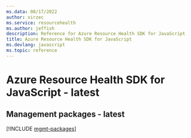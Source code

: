 ```yaml
---
ms.data: 08/17/2022
author: xirzec
ms.service: resourcehealth
ms.author: jeffish
description: Reference for Azure Resource Health SDK for JavaScript
title: Azure Resource Health SDK for JavaScript
ms.devlang: javascript
ms.topic: reference
---
```

# Azure Resource Health SDK for JavaScript - latest

## Management packages - latest
[!INCLUDE [mgmt-packages](resource-health-mgmt-index.md)]